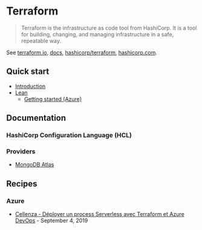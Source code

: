 # Terraform

> Terraform is the infrastructure as code tool from HashiCorp. It is a tool for building, changing, and managing infrastructure in a safe, repeatable way.

See [terraform.io](https://www.terraform.io/), [docs](https://www.terraform.io/docs/index.html), [hashicorp/terraform](https://github.com/hashicorp/terraform), [hashicorp.com](https://www.hashicorp.com/products/terraform/).

## Quick start

- [Introduction](https://www.terraform.io/intro/index.html)
- [Lean](https://learn.hashicorp.com/terraform)
  - [Getting started (Azure)](https://learn.hashicorp.com/tutorials/terraform/infrastructure-as-code?in=terraform/azure-get-started)

## Documentation

### HashiCorp Configuration Language (HCL)

### Providers

- [MongoDB Atlas](https://github.com/terraform-providers/terraform-provider-mongodbatlas)

## Recipes

### Azure

- [Cellenza - Déployer un process Serverless avec Terraform et Azure DevOps](https://blog.cellenza.com/devops/deployer-un-process-serverless-avec-terraform-et-azure-devops/) - September 4, 2019
